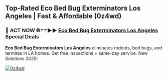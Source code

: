## Top-Rated Eco Bed Bug Exterminators Los Angeles | Fast & Affordable (0z4wd)

<h3>🐜 ACT NOW 🌐==►► <a href="https://tinyurl.com/2dysvsjj" rel="nofollow">Eco Bed Bug Exterminators Los Angeles Special Deals</a></h3>

**Eco Bed Bug Exterminators Los Angeles** eliminates rodents, bed bugs, and termites in LA homes. Get free inspections + same-day service. New Solutions 2025!

[![0z4wd](https://i.imgur.com/JCYaghj.jpeg)](https://tinyurl.com/2dysvsjj)